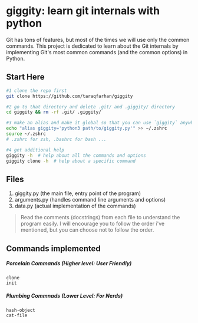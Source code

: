 # giggity: learn git internals with python
Git has tons of features, but most of the times we will use only the common commands. This project is dedicated to learn about the Git internals by implementing Git's most common commands (and the common options) in Python.

## Start Here
```sh
#1 clone the repo first
git clone https://github.com/taraqfarhan/giggity

#2 go to that directory and delete .git/ and .giggity/ directory
cd giggity && rm -rf .git/ .giggity/

#3 make an alias and make it global so that you can use `giggity` anywhere from the terminal
echo "alias giggity='python3 path/to/giggity.py'" >> ~/.zshrc
source ~/.zshrc 
# .zshrc for zsh, .bashrc for bash ...

#4 get additional help
giggity -h  # help about all the commands and options
giggity clone -h  # help about a specific command 
```

## Files
1. giggity.py (the main file, entry point of the program)
2. arguments.py (handles command line arguments and options)
3. data.py (actual implementation of the commands)
 
 > Read the comments (docstrings) from each file to understand the program easily. I will encourage you to follow the order i've mentioned, but you can choose not to follow the order.

## Commands implemented
##### Porcelain Commands (Higher level: User Friendly)
```
clone
init
```
##### Plumbing Commnads (Lower Level: For Nerds)
```
hash-object
cat-file
```